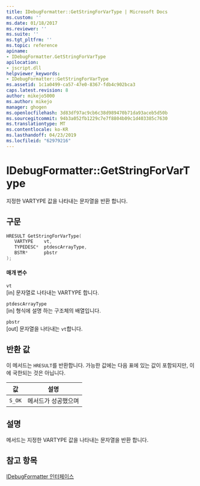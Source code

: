 ```yaml
---
title: IDebugFormatter::GetStringForVarType | Microsoft Docs
ms.custom: ''
ms.date: 01/18/2017
ms.reviewer: ''
ms.suite: ''
ms.tgt_pltfrm: ''
ms.topic: reference
apiname:
- IDebugFormatter.GetStringForVarType
apilocation:
- jscript.dll
helpviewer_keywords:
- IDebugFormatter::GetStringForVarType
ms.assetid: 1c1a0499-ca57-47e0-8367-fdb4c902bca3
caps.latest.revision: 8
author: mikejo5000
ms.author: mikejo
manager: ghogen
ms.openlocfilehash: 3d83df97ac9cb6c38d989470b71da93aceb5d50b
ms.sourcegitcommit: 94b3a052fb1229c7e7f8804b09c1d403385c7630
ms.translationtype: MT
ms.contentlocale: ko-KR
ms.lasthandoff: 04/23/2019
ms.locfileid: "62979216"
---
```

# <a name="idebugformattergetstringforvartype"></a>IDebugFormatter::GetStringForVarType
지정한 VARTYPE 값을 나타내는 문자열을 반환 합니다.  
  
## <a name="syntax"></a>구문  
  
```cpp
HRESULT GetStringForVarType(  
   VARTYPE    vt,  
   TYPEDESC*  ptdescArrayType,  
   BSTR*      pbstr  
);  
```  
  
#### <a name="parameters"></a>매개 변수  
 `vt`  
 [in] 문자열로 나타내는 VARTYPE 합니다.  
  
 `ptdescArrayType`  
 [in] 형식에 설명 하는 구조체의 배열입니다.  
  
 `pbstr`  
 [out] 문자열을 나타내는 `vt`합니다.  
  
## <a name="return-value"></a>반환 값  
 이 메서드는 `HRESULT`를 반환합니다. 가능한 값에는 다음 표에 있는 값이 포함되지만, 이에 국한되는 것은 아닙니다.  
  
|값|설명|  
|-----------|-----------------|  
|`S_OK`|메서드가 성공했으며|  
  
## <a name="remarks"></a>설명  
 메서드는 지정한 VARTYPE 값을 나타내는 문자열을 반환 합니다.  
  
## <a name="see-also"></a>참고 항목  
 [IDebugFormatter 인터페이스](../../winscript/reference/idebugformatter-interface.md)